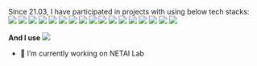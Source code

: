   Since 21.03, I have participated in projects with using below tech stacks:<br>
<img src="https://img.shields.io/badge/Unity-000000?style=flat-square&logo=Unity&logoColor=white"/>
<img src="https://img.shields.io/badge/C-A8B9CC?style=flat-square&logo=C&logoColor=white"/>
<img src="https://img.shields.io/badge/C++-00599C?style=flat-square&logo=C%2B%2B&logoColor=white"/>
<img src="https://img.shields.io/badge/Python-3776AB?style=flat-square&logo=python&logoColor=white"/>
<img src="https://img.shields.io/badge/Flask-000000?style=flat-square&logo=flask&logoColor=white"/>
<img src="https://img.shields.io/badge/HTML5-E34F26?style=flat-square&logo=HTML5&logoColor=white"/>
<img src="https://img.shields.io/badge/CSS3-1572B6?style=flat-square&logo=CSS3&logoColor=white"/>
<img src="https://img.shields.io/badge/Javascript-F7DF1E?style=flat-square&logo=Javascript&logoColor=white"/>
<img src="https://img.shields.io/badge/React-61DAFB?style=flat-square&logo=React&logoColor=white"/>
<img src="https://img.shields.io/badge/Express-000000?style=flat-square&logo=Express&logoColor=white"/>
<img src="https://img.shields.io/badge/MongoDB-47A248?style=flat-square&logo=MongoDB&logoColor=white"/>
<img src="https://img.shields.io/badge/Pug-A86454?style=flat-square&logo=Pug&logoColor=white"/>
<img src="https://img.shields.io/badge/Rails-CC0000?style=flat-square&logo=Ruby-on-Rails&logoColor=white"/>
<img src="https://img.shields.io/badge/SQLite-003B57?style=flat-square&logo=SQLite&logoColor=white"/>
<img src="https://img.shields.io/badge/AWS-232F3E?style=flat-square&logo=Amazon-AWS&logoColor=white"/>
<img src="https://img.shields.io/badge/Processing-006699?style=flat-square&logo=Processing-Foundation&logoColor=white"/>
<img src="https://img.shields.io/badge/OpenGL-5586A4?style=flat-square&logo=OpenGL&logoColor=white"/>

**And I use <img src="https://img.shields.io/badge/Linux Mint-87CF3E?style=flat-square&logo=Linux-Mint&logoColor=white"/>**

- 🔭 I’m currently working on NETAI Lab
 
<!--
**hy01n/hy01n** is a ✨ _special_ ✨ repository because its `README.md` (this file) appears on your GitHub profile.

Here are some ideas to get you started:


- 🌱 I’m currently learning ...
- 👯 I’m looking to collaborate on ...
- 🤔 I’m looking for help with ...
- 💬 Ask me about ...
- 📫 How to reach me: ...
- 😄 Pronouns: ...
- ⚡ Fun fact: ...
-->
